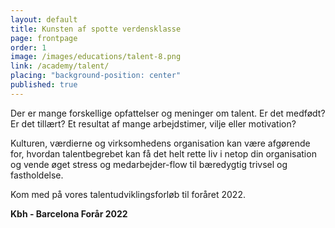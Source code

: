 ```yaml
---
layout: default
title: Kunsten af spotte verdensklasse
page: frontpage
order: 1
image: /images/educations/talent-8.png
link: /academy/talent/
placing: "background-position: center"
published: true
---
```


Der er mange forskellige opfattelser og meninger om talent. Er det medfødt? Er det tillært? Et resultat af mange arbejdstimer, vilje eller motivation?


Kulturen, værdierne og virksomhedens organisation kan være afgørende for, hvordan talentbegrebet kan få det helt rette liv i netop din organisation og vende øget stress og medarbejder-flow til bæredygtig trivsel og fastholdelse.

Kom med på vores talentudviklingsforløb til foråret 2022.



<div class="text-end w-100">

<p class="bg-black-coral text-white p-2 d-inline speech"><b>Kbh - Barcelona Forår 2022</b></p>

</div>